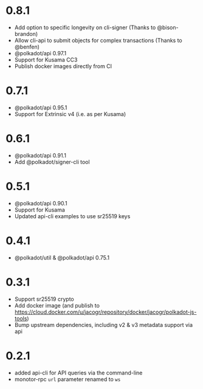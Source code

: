 # 0.8.1

- Add option to specific longevity on cli-signer (Thanks to @bison-brandon)
- Allow cli-api to submit objects for complex transactions (Thanks to @benfen)
- @polkadot/api 0.97.1
- Support for Kusama CC3
- Publish docker images directly from CI

# 0.7.1

- @polkadot/api 0.95.1
- Support for Extrinsic v4 (i.e. as per Kusama)

# 0.6.1

- @polkadot/api 0.91.1
- Add @polkadot/signer-cli tool

# 0.5.1

- @polkadot/api 0.90.1
- Support for Kusama
- Updated api-cli examples to use sr25519 keys

# 0.4.1

- @polkadot/util & @polkadot/api 0.75.1

# 0.3.1

- Support sr25519 crypto
- Add docker image (and publish to https://cloud.docker.com/u/jacogr/repository/docker/jacogr/polkadot-js-tools)
- Bump upstream dependencies, including v2 & v3 metadata support via api

# 0.2.1

- added api-cli for API queries via the command-line
- monotor-rpc `url` parameter renamed to `ws`
